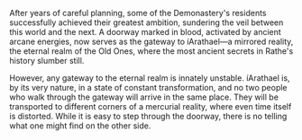 After years of careful planning, some of the Demonastery's residents successfully achieved their greatest ambition, sundering the veil between this world and the next. A doorway marked in blood, activated by ancient arcane energies, now serves as the gateway to íArathael—a mirrored reality, the eternal realm of the Old Ones, where the most ancient secrets in Rathe's history slumber still.

However, any gateway to the eternal realm is innately unstable. íArathael is, by its very nature, in a state of constant transformation, and no two people who walk through the gateway will arrive in the same place. They will be transported to different corners of a mercurial reality, where even time itself is distorted. While it is easy to step through the doorway, there is no telling what one might find on the other side.

